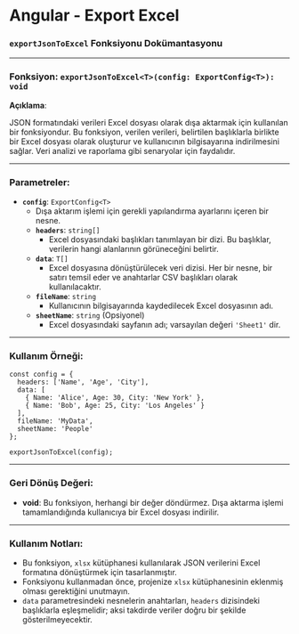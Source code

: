 # Angular - Export Excel

### `exportJsonToExcel` Fonksiyonu Dokümantasyonu

---

### Fonksiyon: `exportJsonToExcel<T>(config: ExportConfig<T>): void`

**Açıklama**:

JSON formatındaki verileri Excel dosyası olarak dışa aktarmak için kullanılan bir fonksiyondur. Bu fonksiyon, verilen verileri, belirtilen başlıklarla birlikte bir Excel dosyası olarak oluşturur ve kullanıcının bilgisayarına indirilmesini sağlar. Veri analizi ve raporlama gibi senaryolar için faydalıdır.

---

### Parametreler:

- **`config`**: `ExportConfig<T>`
    - Dışa aktarım işlemi için gerekli yapılandırma ayarlarını içeren bir nesne.
    - **`headers`**: `string[]`
        - Excel dosyasındaki başlıkları tanımlayan bir dizi. Bu başlıklar, verilerin hangi alanlarının görüneceğini belirtir.
    - **`data`**: `T[]`
        - Excel dosyasına dönüştürülecek veri dizisi. Her bir nesne, bir satırı temsil eder ve anahtarlar CSV başlıkları olarak kullanılacaktır.
    - **`fileName`**: `string`
        - Kullanıcının bilgisayarında kaydedilecek Excel dosyasının adı.
    - **`sheetName`**: `string` (Opsiyonel)
        - Excel dosyasındaki sayfanın adı; varsayılan değeri `'Sheet1'` dir.
---

### Kullanım Örneği:

```tsx
const config = {
  headers: ['Name', 'Age', 'City'],
  data: [
    { Name: 'Alice', Age: 30, City: 'New York' },
    { Name: 'Bob', Age: 25, City: 'Los Angeles' }
  ],
  fileName: 'MyData',
  sheetName: 'People'
};

exportJsonToExcel(config);
```

---

### Geri Dönüş Değeri:

- **void**: Bu fonksiyon, herhangi bir değer döndürmez. Dışa aktarma işlemi tamamlandığında kullanıcıya bir Excel dosyası indirilir.

---

### Kullanım Notları:

- Bu fonksiyon, `xlsx` kütüphanesi kullanılarak JSON verilerini Excel formatına dönüştürmek için tasarlanmıştır.
- Fonksiyonu kullanmadan önce, projenize `xlsx` kütüphanesinin eklenmiş olması gerektiğini unutmayın.
- `data` parametresindeki nesnelerin anahtarları, `headers` dizisindeki başlıklarla eşleşmelidir; aksi takdirde veriler doğru bir şekilde gösterilmeyecektir.
